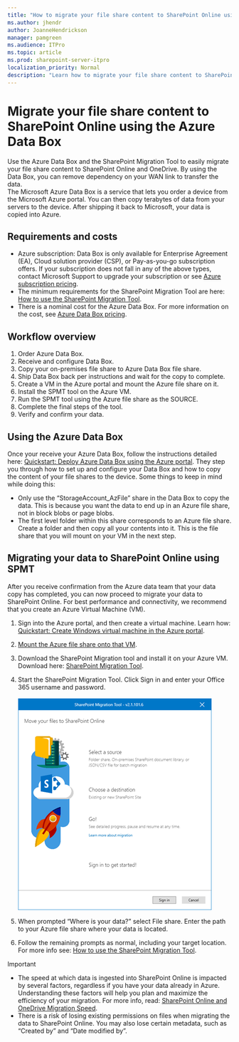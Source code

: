 ```yaml
---
title: "How to migrate your file share content to SharePoint Online using the Azure Data Box"
ms.author: jhendr
author: JoanneHendrickson
manager: pamgreen
ms.audience: ITPro
ms.topic: article
ms.prod: sharepoint-server-itpro
localization_priority: Normal
description: "Learn how to migrate your file share content to SharePoint Online using the Azure Data Box"
---
```


# Migrate your file share content to SharePoint Online using the Azure Data Box

Use the Azure Data Box and the SharePoint Migration Tool to easily migrate your file share content to SharePoint Online and OneDrive. By using the Data Box, you can remove dependency on your WAN link to transfer the data.  
The Microsoft Azure Data Box is a service that lets you order a device from the Microsoft Azure portal. You can then copy terabytes of data from your servers to the device. After shipping it back to Microsoft, your data is copied into Azure.  

## Requirements and costs

- Azure subscription:  Data Box is only available for Enterprise Agreement (EA), Cloud solution provider (CSP), or Pay-as-you-go subscription offers. If your subscription does not fall in any of the above types, contact Microsoft Support to upgrade your subscription or see [Azure subscription pricing](https://azure.microsoft.com/en-us/pricing/). 
- The minimum requirements for the SharePoint Migration Tool are here: [How to use the SharePoint Migration Tool](/sharepointmigration/how-to-use-the-sharepoint-migration-tool). 
- There is a nominal cost for the Azure Data Box.  For more information on the cost, see [Azure Data Box pricing](https://azure.microsoft.com/en-us/pricing/details/storage/databox/). 

## Workflow overview

1.	Order Azure Data Box. 
2.	Receive and configure Data Box.
3.	Copy your on-premises file share to Azure Data Box file share.
4.	Ship Data Box back per instructions and wait for the copy to complete.
5.	Create a VM in the Azure portal and mount the Azure file share on it.
6.	Install the SPMT tool on the Azure VM.
7.	Run the SPMT tool using the Azure file share as the SOURCE.
8.	Complete the final steps of the tool.
9.	Verify and confirm your data.


## Using the Azure Data Box
Once your receive your Azure Data Box, follow the instructions detailed here:  [Quickstart: Deploy Azure Data Box using the Azure portal](/azure/databox/data-box-quickstart-portal). They step you through how to set up and configure your Data Box and how to copy the content of your file shares to the device. Some things to keep in mind while doing this:
-	Only use the “StorageAccount_AzFile” share in the Data Box to copy the data. This is because you want the data to end up in an Azure file share, not in block blobs or page blobs.
-	The first level folder within this share corresponds to an Azure file share. Create a folder and then copy all your contents into it. This is the file share that you will mount on your VM in the next step.


## Migrating your data to SharePoint Online using SPMT
After you receive confirmation from the Azure data team that your data copy has completed, you can now proceed to migrate your data to SharePoint Online.  For best performance and connectivity, we recommend that you create an Azure Virtual Machine (VM).

1.	Sign into the Azure portal, and then create a virtual machine.  Learn how:  [Quickstart: Create Windows virtual machine in the Azure portal](/azure/virtual-machines/windows/quick-create-portal).
2.	[Mount the Azure file share onto that VM](/azure/storage/files/storage-how-to-use-files-windows).
3.	Download the SharePoint Migration tool and install it on your Azure VM. 
Download here: [SharePoint Migration Tool](http://spmtreleasescus.blob.core.windows.net/install/default.htm).
4.	Start the SharePoint Migration Tool.  Click Sign in and enter your Office 365 username and password.<br><br>![SharePoint Migration Tool](media/spmt-intro.png)

5.	When prompted “Where is your data?” select File share. Enter the path to your Azure file share where your data is located.
6.	Follow the remaining prompts as normal, including your target location. For more info see: [How to use the SharePoint Migration Tool](/sharepointmigration/how-to-use-the-sharepoint-migration-tool). 


> [!IMPORTANT]
> - The speed at which data is ingested into SharePoint Online is impacted by several factors, regardless if you have your data already in Azure. Understanding these factors will help you plan and maximize the efficiency of your migration.  For more info, read:  [SharePoint Online and OneDrive Migration Speed](/sharepointmigration/sharepoint-online-and-onedrive-migration-speed).
> - There is a risk of losing existing permissions on files when migrating the data to SharePoint Online. You may also lose certain metadata, such as “Created by” and “Date modified by”.

